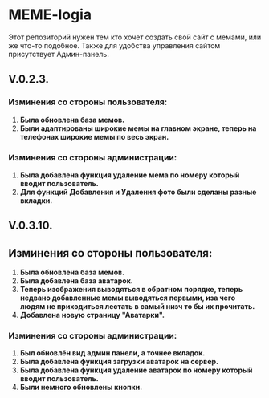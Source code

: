 # MEME-logia
Этот репозиторий нужен тем кто хочет создать свой сайт с мемами, или же что-то подобное. Также для удобства управления сайтом присутствует Админ-панель.
## V.0.2.3.

### Изминения со стороны пользователя:
1.  **Была обновлена база мемов.**
2.  **Были адаптированы широкие мемы на главном экране, теперь на телефонах широкие мемы по весь экран.**


### Изминения со стороны администрации:
1.  **Была добавлена функция удаление мема по номеру который вводит пользователь.**
2.  **Для функций Добавления и Удаления фото были сделаны разные вкладки.**



##  V.0.3.10.

## Изминения со стороны пользователя:
1.  **Была обновлена база мемов.**
2.  **Была добавлена база аватарок.**
3.  **Теперь изображения выводяться в обратном порядке, теперь недвано добавленные мемы выводяться первыми, иза чего людям не приходиться лестать в самый низч то бы их прочитать.**
4.  **Добавлена новую страницу "Аватарки".**


### Изминения со стороны администрации:
1.  **Был обновлён вид админ панели, а точнее вкладок.**
2.  **Была добавлена функция загрузки аватарок на сервер.**
3.  **Была добавлена функция удаление аватарок по номеру который вводит пользователь.**
4.  **Были немного обновлены кнопки.**
